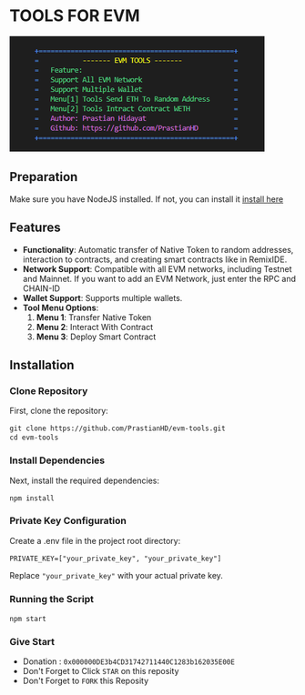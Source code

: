 # TOOLS FOR EVM
![logo](./utils/evm.png)

## Preparation
Make sure you have NodeJS installed. If not, you can install it [install here](https://nodejs.org/en/download/package-manager/current)

## Features
- **Functionality**: Automatic transfer of Native Token to random addresses, interaction to contracts, and creating smart contracts like in RemixIDE.
- **Network Support**: Compatible with all EVM networks, including Testnet and Mainnet. If you want to add an EVM Network, just enter the RPC and CHAIN-ID
- **Wallet Support**: Supports multiple wallets.
- **Tool Menu Options**:
  1. **Menu 1**: Transfer Native Token
  2. **Menu 2**: Interact With Contract
  3. **Menu 3**: Deploy Smart Contract

## Installation
### Clone Repository
First, clone the repository:
```
git clone https://github.com/PrastianHD/evm-tools.git
cd evm-tools
```

### Install Dependencies
Next, install the required dependencies:
```
npm install
```

### Private Key Configuration
Create a .env file in the project root directory:
```
PRIVATE_KEY=["your_private_key", "your_private_key"]
```
Replace `"your_private_key"` with your actual private key.

### Running the Script
```
npm start
```

### Give Start
- Donation : `0x000000DE3b4CD31742711440C1283b162035E00E`
- Don't Forget to Click `STAR` on this reposity
- Don't Forget to `FORK` this Reposity
